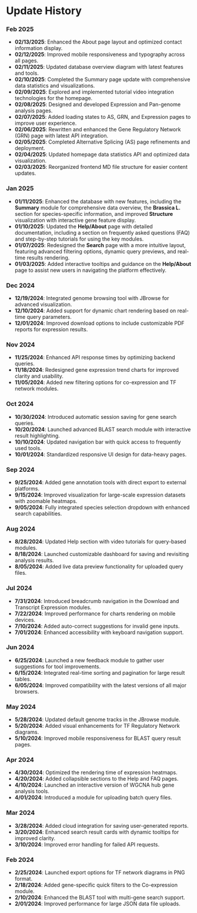 # Update History

### Feb 2025
- **02/13/2025**: Enhanced the About page layout and optimized contact information display.
- **02/12/2025**: Improved mobile responsiveness and typography across all pages.
- **02/11/2025**: Updated database overview diagram with latest features and tools.
- **02/10/2025**: Completed the Summary page update with comprehensive data statistics and visualizations.
- **02/09/2025**: Explored and implemented tutorial video integration technologies for the homepage.
- **02/08/2025**: Designed and developed Expression and Pan-genome analysis pages.
- **02/07/2025**: Added loading states to AS, GRN, and Expression pages to improve user experience.
- **02/06/2025**: Rewritten and enhanced the Gene Regulatory Network (GRN) page with latest API integration.
- **02/05/2025**: Completed Alternative Splicing (AS) page refinements and deployment.
- **02/04/2025**: Updated homepage data statistics API and optimized data visualization.
- **02/03/2025**: Reorganized frontend MD file structure for easier content updates.

### Jan 2025
- **01/11/2025**: Enhanced the database with new features, including the **Summary** module for comprehensive data overview, the **Brassica L.** section for species-specific information, and improved **Structure** visualization with interactive gene feature display.
- **01/10/2025**: Updated the **Help/About** page with detailed documentation, including a section on frequently asked questions (FAQ) and step-by-step tutorials for using the key modules.
- **01/07/2025**: Redesigned the **Search** page with a more intuitive layout, featuring advanced filtering options, dynamic query previews, and real-time results rendering.
- **01/03/2025**: Added interactive tooltips and guidance on the **Help/About** page to assist new users in navigating the platform effectively.

### Dec 2024
- **12/19/2024**: Integrated genome browsing tool with JBrowse for advanced visualization.
- **12/10/2024**: Added support for dynamic chart rendering based on real-time query parameters.
- **12/01/2024**: Improved download options to include customizable PDF reports for expression results.

### Nov 2024
- **11/25/2024**: Enhanced API response times by optimizing backend queries.
- **11/18/2024**: Redesigned gene expression trend charts for improved clarity and usability.
- **11/05/2024**: Added new filtering options for co-expression and TF network modules.

### Oct 2024
- **10/30/2024**: Introduced automatic session saving for gene search queries.
- **10/20/2024**: Launched advanced BLAST search module with interactive result highlighting.
- **10/10/2024**: Updated navigation bar with quick access to frequently used tools.
- **10/01/2024**: Standardized responsive UI design for data-heavy pages.

### Sep 2024
- **9/25/2024**: Added gene annotation tools with direct export to external platforms.
- **9/15/2024**: Improved visualization for large-scale expression datasets with zoomable heatmaps.
- **9/05/2024**: Fully integrated species selection dropdown with enhanced search capabilities.

### Aug 2024
- **8/28/2024**: Updated Help section with video tutorials for query-based modules.
- **8/18/2024**: Launched customizable dashboard for saving and revisiting analysis results.
- **8/05/2024**: Added live data preview functionality for uploaded query files.

### Jul 2024
- **7/31/2024**: Introduced breadcrumb navigation in the Download and Transcript Expression modules.
- **7/22/2024**: Improved performance for charts rendering on mobile devices.
- **7/10/2024**: Added auto-correct suggestions for invalid gene inputs.
- **7/01/2024**: Enhanced accessibility with keyboard navigation support.

### Jun 2024
- **6/25/2024**: Launched a new feedback module to gather user suggestions for tool improvements.
- **6/15/2024**: Integrated real-time sorting and pagination for large result tables.
- **6/05/2024**: Improved compatibility with the latest versions of all major browsers.

### May 2024
- **5/28/2024**: Updated default genome tracks in the JBrowse module.
- **5/20/2024**: Added visual enhancements for TF Regulatory Network diagrams.
- **5/10/2024**: Improved mobile responsiveness for BLAST query result pages.

### Apr 2024
- **4/30/2024**: Optimized the rendering time of expression heatmaps.
- **4/20/2024**: Added collapsible sections to the Help and FAQ pages.
- **4/10/2024**: Launched an interactive version of WGCNA hub gene analysis tools.
- **4/01/2024**: Introduced a module for uploading batch query files.

### Mar 2024
- **3/28/2024**: Added cloud integration for saving user-generated reports.
- **3/20/2024**: Enhanced search result cards with dynamic tooltips for improved clarity.
- **3/10/2024**: Improved error handling for failed API requests.

### Feb 2024
- **2/25/2024**: Launched export options for TF network diagrams in PNG format.
- **2/18/2024**: Added gene-specific quick filters to the Co-expression module.
- **2/10/2024**: Enhanced the BLAST tool with multi-gene search support.
- **2/01/2024**: Improved performance for large JSON data file uploads.
